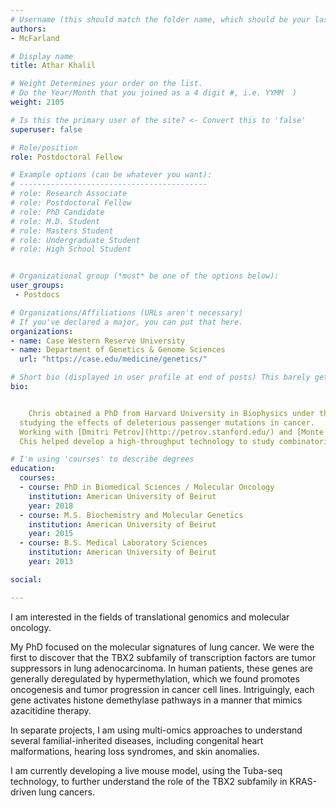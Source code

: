 ```yaml
---
# Username (this should match the folder name, which should be your last name)
authors:
- McFarland

# Display name
title: Athar Khalil 

# Weight Determines your order on the list. 
# Do the Year/Month that you joined as a 4 digit #, i.e. YYMM  )
weight: 2105

# Is this the primary user of the site? <- Convert this to 'false'
superuser: false

# Role/position
role: Postdoctoral Fellow

# Example options (can be whatever you want):
# ------------------------------------------
# role: Research Associate
# role: Postdoctoral Fellow
# role: PhD Candidate
# role: M.D. Student
# role: Masters Student
# role: Undergraduate Student
# role: High School Student


# Organizational group (*must* be one of the options below):
user_groups:
 - Postdocs

# Organizations/Affiliations (URLs aren't necessary)
# If you've declared a major, you can put that here. 
organizations:
- name: Case Western Reserve University
- name: Department of Genetics & Genome Sciences
  url: "https://case.edu/medicine/genetics/"

# Short bio (displayed in user profile at end of posts) This barely gets used, so don't bother. 
bio: 


    Chris obtained a PhD from Harvard University in Biophysics under the guidance of [Leonid Mirny](http://mirnylab.mit.edu/), 
  studying the effects of deleterious passenger mutations in cancer. 
  Working with [Dmitri Petrov](http://petrov.stanford.edu/) and [Monte Winslow](https://med.stanford.edu/winslowlab.html) at Stanford University as a Postdoc,
  Chis helped develop a high-throughput technology to study combinatorial tumor suppressor losses in mice and their effects on clonal dynamics. 

# I'm using 'courses' to describe degrees
education:
  courses:
  - course: PhD in Biomedical Sciences / Molecular Oncology
    institution: American University of Beirut 
    year: 2018
  - course: M.S. Biochemistry and Molecular Genetics
    institution: American University of Beirut 
    year: 2015
  - course: B.S. Medical Laboratory Sciences 
    institution: American University of Beirut 
    year: 2013

social:

---
```


I am interested in the fields of translational genomics and molecular oncology. 
<!--more--> 
My PhD focused on the molecular signatures of lung cancer. We were the first to discover that the TBX2 subfamily of 
transcription factors are tumor suppressors in lung adenocarcinoma. In human patients, these genes are generally 
deregulated by hypermethylation, which we found promotes oncogenesis and tumor progression in cancer cell lines. 
Intriguingly, each gene activates histone demethylase pathways in a manner that mimics azacitidine therapy. 

In separate projects, I am using multi-omics approaches to understand several familial-inherited diseases, including
congenital heart malformations, hearing loss syndromes, and skin anomalies.

I am currently developing a live mouse model, using the Tuba-seq technology, to further understand the role of the 
TBX2 subfamily in KRAS-driven lung cancers.

